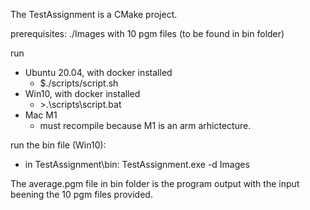 
The TestAssignment is a CMake project.

prerequisites:
 ./Images with 10 pgm files (to be found in bin folder)
 
run

* Ubuntu 20.04, with docker installed
	* $./scripts/script.sh
* Win10, with docker installed
	* \>.\scripts\script.bat
* Mac M1
	* must recompile because M1 is an arm arhictecture.
	
run the bin file (Win10):

* in TestAssignment\bin: TestAssignment.exe -d Images


The average.pgm file in bin folder is the program output with the input beening the 10 pgm files provided.

